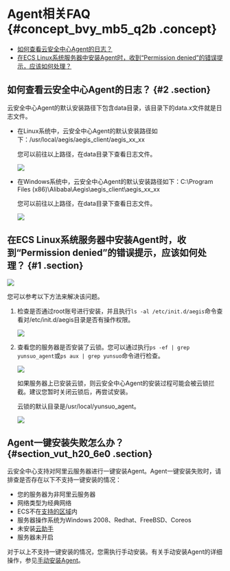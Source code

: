 # Agent相关FAQ {#concept_bvy_mb5_q2b .concept}

-   [如何查看云安全中心Agent的日志？](#)
-   [在ECS Linux系统服务器中安装Agent时，收到“Permission denied”的错误提示，应该如何处理？](#)

## 如何查看云安全中心Agent的日志？ {#2 .section}

云安全中心Agent的默认安装路径下包含data目录，该目录下的data.x文件就是日志文件。

-   在Linux系统中，云安全中心Agent的默认安装路径如下：/usr/local/aegis/aegis\_client/aegis\_xx\_xx 

    您可以前往以上路径，在data目录下查看日志文件。

    ![](http://static-aliyun-doc.oss-cn-hangzhou.aliyuncs.com/assets/img/17031/15595299908966_zh-CN.png)

-   在Windows系统中，云安全中心Agent的默认安装路径如下：C:\\Program Files \(x86\)\\Alibaba\\Aegis\\aegis\_client\\aegis\_xx\_xx 

    您可以前往以上路径，在data目录下查看日志文件。

    ![](http://static-aliyun-doc.oss-cn-hangzhou.aliyuncs.com/assets/img/17031/15595299908967_zh-CN.png)


## 在ECS Linux系统服务器中安装Agent时，收到“Permission denied”的错误提示，应该如何处理？ {#1 .section}

![](http://static-aliyun-doc.oss-cn-hangzhou.aliyuncs.com/assets/img/17031/15595299908509_zh-CN.jpg)

您可以参考以下方法来解决该问题。

1.  检查是否通过root账号进行安装，并且执行`ls -al /etc/init.d/aegis`命令查看对/etc/init.d/aegis目录是否有操作权限。

    ![](http://static-aliyun-doc.oss-cn-hangzhou.aliyuncs.com/assets/img/17031/15595299908510_zh-CN.png)

2.  查看您的服务器是否安装了云锁。您可以通过执行`ps -ef | grep yunsuo_agent`或`ps aux | grep yunsuo`命令进行检查。

    ![](http://static-aliyun-doc.oss-cn-hangzhou.aliyuncs.com/assets/img/17031/15595299908511_zh-CN.png)

    如果服务器上已安装云锁，则云安全中心Agent的安装过程可能会被云锁拦截。建议您暂时关闭云锁后，再尝试安装。

    云锁的默认目录是/usr/local/yunsuo\_agent。

    ![](http://static-aliyun-doc.oss-cn-hangzhou.aliyuncs.com/assets/img/17031/15595299908512_zh-CN.png)


## Agent一键安装失败怎么办？ {#section_vut_h20_6e0 .section}

云安全中心支持对阿里云服务器进行一键安装Agent。Agent一键安装失败时，请排查是否存在以下不支持一键安装的情况：

-   您的服务器为非阿里云服务器
-   网络类型为经典网络
-   ECS不在[支持的区域](../intl.zh-CN/接入云安全中心/安装Agent.md#table_ec1_2lh_ghb)内
-   服务器操作系统为Windows 2008、Redhat、FreeBSD、Coreos
-   未安装[云助手](../intl.zh-CN/部署与运维/云助手/云助手概述.md#)
-   服务器未开启

对于以上不支持一键安装的情况，您需执行手动安装。有关手动安装Agent的详细操作，参见[手动安装Agent](../intl.zh-CN/接入云安全中心/安装Agent.md#section_qxq_hkv_ghb)。

